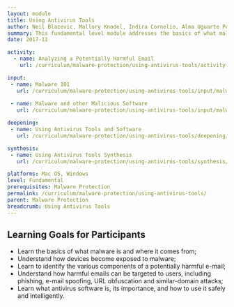 ```yaml
---
layout: module
title: Using Antivirus Tools
author: Neil Blazevic, Mallory Knodel, Indira Cornelio, Alma Uguarte Perez
summary: This fundamental level module addresses the basics of what malware is, how user devices can become exposed to it, and how to mitigate the risks that malware poses through safe behaviors, basic practices, and informed use of antivirus software.
date: 2017-11

activity:
  - name: Analyzing a Potentially Harmful Email
    url: /curriculum/malware-protection/using-antivirus-tools/activity-discussion/analyzing-potentially-harmful-email/

input:
 - name: Malware 101
   url: /curriculum/malware-protection/using-antivirus-tools/input/malware-101/
   
 - name: Malware and other Malicious Software
   url: /curriculum/malware-protection/using-antivirus-tools/input/malware-and-other-malicious-software/

deepening:
 - name: Using Antivirus Tools and Software
   url: /curriculum/malware-protection/using-antivirus-tools/deepening/using-antivirus-tools/

synthesis:
 - name: Using Antivirus Tools Synthesis
   url: /curriculum/malware-protection/using-antivirus-tools/synthesis/synthesis-using-antivirus-tools/

platforms: Mac OS, Windows
level: Fundamental
prerequisites: Malware Protection
permalink: /curriculum/malware-protection/using-antivirus-tools/
parent: Malware Protection
breadcrumb: Using Antivirus Tools
---
```

## Learning Goals for Participants
  - Learn the basics of what malware is and where it comes from;
  - Understand how devices become exposed to malware;
  - Learn to identify the various components of a potentially harmful e-mail;
  - Understand how harmful emails can be targeted to users, including phishing, e-mail spoofing, URL obfuscation and similar-domain attacks;
  - Learn what antivirus software is, its importance, and how to use it safely and intelligently.
<br><br>
